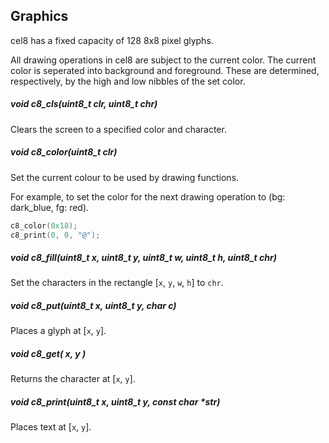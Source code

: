 ## Graphics
cel8 has a fixed capacity of 128 8x8 pixel glyphs.

All drawing operations in cel8 are subject to the current color. The current color is seperated into background and foreground. These are determined, respectively, by the high and low nibbles of the set color.

##### void c8_cls(uint8_t clr, uint8_t chr)
Clears the screen to a specified color and character.

##### void c8_color(uint8_t clr)
Set the current colour to be used by drawing functions.

For example, to set the color for the next drawing operation to (bg: dark_blue, fg: red).

```c
c8_color(0x18);
c8_print(0, 0, "@");
```

##### void c8_fill(uint8_t x, uint8_t y, uint8_t w, uint8_t h, uint8_t chr)
Set the characters in the rectangle [`x`, `y`, `w`, `h`] to `chr`.

##### void c8_put(uint8_t x, uint8_t y, char c)
Places a glyph at [`x`, `y`].

##### void c8_get( x, y )
Returns the character at [`x`, `y`].

##### void c8_print(uint8_t x, uint8_t y, const char *str)
Places text at [`x`, `y`].
